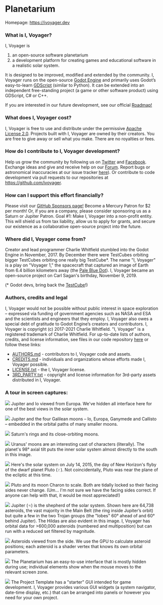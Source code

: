 # Planetarium

Homepage: https://ivoyager.dev

### What is I, Voyager?
I, Voyager is
1. an open-source software planetarium 
2. a development platform for creating games and educational software in a realistic solar system.

It is designed to be improved, modified and extended by the community. I, Voyager runs on the open-source [Godot Engine](https://godotengine.org) and primarily uses Godot’s easy-to-learn [GDScript](http://docs.godotengine.org/en/stable/getting_started/scripting/gdscript/gdscript_basics.html#doc-gdscript) (similar to Python). It can be extended into an independent free-standing project (a game or other software product) using GDScript, C# or C++.

If you are interested in our future development, see our official [Roadmap!](https://ivoyager.dev/forum/index.php?p=/discussion/41/roadmap)

### What does I, Voyager cost?
I, Voyager is free to use and distribute under the permissive [Apache License 2.0](https://en.wikipedia.org/wiki/Apache_License). Projects built with I, Voyager are owned by their creators. You are free to give away or sell what you make. There are no royalties or fees.

### How do I contribute to I, Voyager development?
Help us grow the community by following us on [Twitter](https://twitter.com/IVoygr) and [Facebook](https://www.facebook.com/IVoygr/). Exchange ideas and give and receive help on our [Forum](https://ivoyager.dev/forum). Report bugs or astronomical inaccuracies at our issue tracker [here](https://github.com/ivoyager/issues)). Or contribute to code development via pull requests to our repositories at https://github.com/ivoyager.

### How can I support this effort financially?
Please visit our [GitHub Sponsors page!](https://github.com/sponsors/charliewhitfield) Become a Mercury Patron for $2 per month! Or, if you are a company, please consider sponsoring us as a Saturn or Jupiter Patron. Goal #1: Make I, Voyager into a non-profit entity. This will shield us from tax liability, allow us to apply for grants, and secure our existence as a collaborative open-source project into the future.

### Where did I, Voyager come from?
Creator and lead programmer Charlie Whitfield stumbled into the Godot Engine in November, 2017. By December there were TestCubes orbiting bigger TestCubes orbiting one really big TestCube*. The name "I, Voyager" is a play on "Voyager 1," the spacecraft that captured an image of Earth from 6.4 billion kilometers away (the [Pale Blue Dot](https://www.planetary.org/explore/space-topics/earth/pale-blue-dot.html)). I, Voyager became an open-source project on Carl Sagan's birthday, November 9, 2019.

(* Godot devs, bring back the [TestCube](https://docs.godotengine.org/en/2.1/classes/class_testcube.html)!)

### Authors, credits and legal
I, Voyager would not be possible without public interest in space exploration – expressed via funding of government agencies such as NASA and ESA and the scientists and engineers that they employ. I, Voyager also owes a special debt of gratitude to Godot Engine’s creators and contributors. I, Voyager is copyright (c) 2017-2021 Charlie Whitfield. "I, Voyager" is a registered trademark of Charlie Whitfield. For up-to-date lists of authors, credits, and license information, see files in our code repository [here](https://github.com/ivoyager/ivoyager) or follow these links:
* [AUTHORS.md](https://github.com/ivoyager/ivoyager/blob/master/AUTHORS.md) - contributors to I, Voyager code and assets.
* [CREDITS.md](https://github.com/ivoyager/ivoyager/blob/master/CREDITS.md) - individuals and organizations whose efforts made I, Voyager possible.  
* [LICENSE.txt](https://github.com/ivoyager/ivoyager/blob/master/LICENSE.txt) - the I, Voyager license.
* [3RD_PARTY.txt](https://github.com/ivoyager/ivoyager/blob/master/3RD_PARTY.txt) - copyright and license information for 3rd-party assets distributed in I, Voyager.

### A tour in screen captures:
![](https://ivoyager.dev/wp-content/uploads/2020/01/europa-jupiter-io-ivoyager.jpg)
Jupiter and Io viewed from Europa. We've hidden all interface here for one of the best views in the solar system.

![](https://ivoyager.dev/wp-content/uploads/2019/10/moons-of-jupiter.jpg)
Jupiter and the four Galilean moons – Io, Europa, Ganymede and Callisto – embedded in the orbital paths of many smaller moons.

![](https://ivoyager.dev/wp-content/uploads/2019/12/saturn-rings-moons-ivoyager.jpg)
Saturn's rings and its close-orbiting moons.

![](https://ivoyager.dev/wp-content/uploads/2020/01/uranus-moons-ivoyager.jpg)
Uranus' moons are an interesting cast of characters (literally). The planet's 98° axial tilt puts the inner solar system almost directly to the south in this image.

![](https://ivoyager.dev/wp-content/uploads/2020/01/solar-system-pluto-flyby-ivoyager.jpg)
Here's the solar system on July 14, 2015, the day of New Horizon's flyby of the dwarf planet Pluto (♇). Not coincidentally, Pluto was near the plane of the ecliptic at this time.

![](https://ivoyager.dev/wp-content/uploads/2020/01/pluto-charon-ivoyager.jpg)
Pluto and its moon Charon to scale. Both are tidally locked so their facing sides never change. (Um... I'm not sure we have the facing sides correct. If anyone can help with that, it would be most appreciated!)

![](https://ivoyager.dev/wp-content/uploads/2020/01/asteroids-ivoyager-1.jpg)
 Jupiter (♃) is the shepherd of the solar system. Shown here are 64,738 asteroids, the vast majority in the  Main Belt (the ring inside Jupiter’s orbit) but quite a few in the two Trojan groups (the "lobes" 60° ahead of and 60° behind Jupiter). The Hildas are also evident in this image. I, Voyager has orbital data for >600,000 asteroids (numbered and multiposition) but can run with a reduced set filtered by magnitude.
 
![](https://ivoyager.dev/wp-content/uploads/2020/01/asteroids-ivoyager-2.jpg)
Asteroids viewed from the side. We use the GPU to calculate asteroid positions; each asteroid is a shader vertex that knows its own orbital parameters.

![](https://ivoyager.dev/wp-content/uploads/2020/01/ivoyager-planetarium-gui.jpg)
The Planetarium has an easy-to-use interface that is mostly hidden during use; individual elements show when the mouse moves to the relevant screen zone.

![](https://ivoyager.dev/wp-content/uploads/2020/01/ivoyager-template-gui.jpg)
The Project Template has a "starter" GUI intended for game development. I, Voyager provides various GUI widgets (a system navigator, date-time display, etc.) that can be arranged into panels or however you need for your own project.
